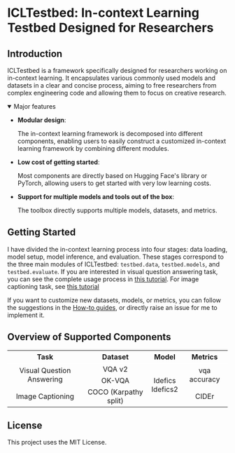 # ICLTestbed: In-context Learning Testbed Designed for Researchers

## Introduction
ICLTestbed is a framework specifically designed for researchers working on in-context learning. It encapsulates various commonly used models and datasets in a clear and concise process, aiming to free researchers from complex engineering code and allowing them to focus on creative research.

<details open>
<summary>Major features</summary>

- **Modular design**: 

  The in-context learning framework is decomposed into different components, enabling users to easily construct a customized in-context learning framework by combining different modules.

- **Low cost of getting started**:

  Most components are directly based on Hugging Face's library or PyTorch, allowing users to get started with very low learning costs.

- **Support for multiple models and tools out of the box**:

  The toolbox directly supports multiple models, datasets, and metrics.


</details>

## Getting Started
I have divided the in-context learning process into four stages: data loading, model setup, model inference, and evaluation. These stages correspond to the three main modules of ICLTestbed: `testbed.data`, `testbed.models`, and `testbed.evaluate`. If you are interested in visual question answering task, you can see the complete usage process in [this tutorial](./examples/tutorial_vqa.ipynb). For image captioning task, see [this tutorial](./examples/tutorial_caption.ipynb)

If you want to customize new datasets, models, or metrics, you can follow the suggestions in the [How-to guides](./docs/How-to%20guides.md), or directly raise an issue for me to implement it.

## Overview of Supported Components

<table style="width: 100%; border-collapse: collapse; text-align: center;">
  <thead>
    <tr style="border-bottom: 2px solid white; font-weight: bold; vertical-align: middle;">
      <th style="text-align: center;">Task</th>
      <th style="text-align: center;">Dataset</th>
      <th style="text-align: center;">Model</th>
      <th style="text-align: center;">Metrics</th>
    </tr>
  </thead>
  <tbody>
    <tr>
      <td rowspan="2" style="vertical-align: middle;">Visual Question Answering</td>
      <td>VQA v2</td>
      <td rowspan="3" style="vertical-align: middle;">Idefics <br> Idefics2</td>
      <td rowspan="2">vqa accuracy</td>
    </tr>
    <tr>
      <td>OK-VQA</td>
    </tr>
    <tr>
      <td style="vertical-align: middle;">Image Captioning</td>
      <td>COCO (Karpathy split)</td>
      <td>CIDEr</td>
    </tr>
  </tbody>
</table>



## License
This project uses the MIT License.